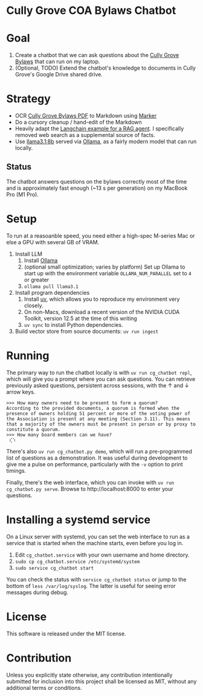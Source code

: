 Cully Grove COA Bylaws Chatbot
==============================

# Goal
1. Create a chatbot that we can ask questions about the [Cully Grove Bylaws](https://cullygrove.org/wp-content/uploads/2011/04/cully-grove-declaration-and-bylaws-recorded.pdf) that can run on my laptop.
2. (Optional, TODO) Extend the chatbot's knowledge to documents in Cully Grove's Google Drive shared drive.

# Strategy
* OCR [Cully Grove Bylaws PDF](https://cullygrove.org/wp-content/uploads/2011/04/cully-grove-declaration-and-bylaws-recorded.pdf) to Markdown using [Marker](https://github.com/VikParuchuri/marker)
* Do a cursory cleanup / hand-edit of the Markdown
* Heavily adapt the [Langchain example for a RAG agent](https://github.com/langchain-ai/langgraph/blob/main/examples/rag/langgraph_rag_agent_llama3_local.ipynb). I specifically removed web search as a supplemental source of facts.
* Use [llama3.1:8b](https://ollama.com/library/llama3.1) served via [Ollama](https://ollama.com), as a fairly modern model that can run locally.

## Status

The chatbot answers questions on the bylaws correctly most of the time and is approximately fast enough (~13 s per generation) on my MacBook Pro (M1 Pro).

# Setup

To run at a reasoanble speed, you need either a high-spec M-series Mac or else a GPU with several GB of VRAM.

1. Install LLM
    1. Install [Ollama](https://ollama.com)
    2. (optional small optimization; varies by platform) Set up Ollama to start up with the environment variable `OLLAMA_NUM_PARALLEL` set to `4` or greater
    3. `ollama pull llama3.1`
2. Install program dependencies
    1. Install [uv](https://github.com/astral-sh/uv), which allows you to reproduce my environment very closely.
    2. On non-Macs, download a recent version of the NVIDIA CUDA Toolkit, version 12.5 at the time of this writing
    3. `uv sync` to install Python dependencies.
3. Build vector store from source documents: `uv run ingest`

# Running

The primary way to run the chatbot locally is with `uv run cg_chatbot repl`, which will give you a prompt where you can ask questions. You can retrieve previously asked questions, persistent across sessions, with the ↑ and ↓ arrow keys.

```
>>> How many owners need to be present to form a quorum?
According to the provided documents, a quorum is formed when the presence of owners holding 51 percent or more of the voting power of the Association is present at any meeting (Section 3.11). This means that a majority of the owners must be present in person or by proxy to constitute a quorum.
>>> How many board members can we have?
 ⢎⠱
```

There's also `uv run cg_chatbot.py demo`, which will run a pre-programmed list of questions as a demonstration. It was useful during development to give me a pulse on performance, particularly with the `-v` option to print timings.

Finally, there's the web interface, which you can invoke with `uv run cg_chatbot.py serve`. Browse to http://localhost:8000 to enter your questions.

# Installing a systemd service

On a Linux server with systemd, you can set the web interface to run as a service that is started when the machine starts, even before you log in.

1. Edit `cg_chatbot.service` with your own username and home directory.
2. `sudo cp cg_chatbot.service /etc/systemd/system`
3. `sudo service cg_chatbot start`

You can check the status with `service cg_chatbot status` or jump to the bottom of `less /var/log/syslog`. The latter is useful for seeing error messages during debug.


License
=======

This software is released under the MIT license.

Contribution
============

Unless you explicitly state otherwise, any contribution intentionally submitted for inclusion into this project shall be licensed as MIT, without any additional terms or conditions.
